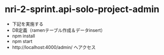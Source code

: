 # nri-2-sprint.api-solo-project-admin
- 下記を実施する
- DB定義（ramenテーブル作成＆データinsert）
- npm install
- npm start
- http://localhost:4000/admin/ へアクセス
